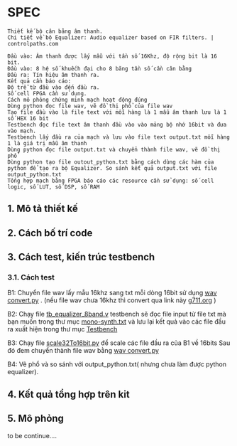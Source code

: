 

# SPEC
```
Thiết kế bộ cân bằng âm thanh. 
Chi tiết về bộ Equalizer: Audio equalizer based on FIR filters. | controlpaths.com

Đầu vào: Âm thanh được lấy mẫu với tần số 16Khz, độ rộng bit là 16 bit.
Đầu vào: 8 hệ số khuếch đại cho 8 băng tần số cần cân bằng
Đầu ra: Tín hiệu âm thanh ra. 
Kết quả cần báo cáo:
Độ trễ từ đầu vào đến đầu ra. 
Số cell FPGA cần sử dụng. 
Cách mô phỏng chứng minh mạch hoạt động đúng
Dùng python đọc file wav, vẽ đồ thị phổ của file wav
Tạo file đầu vào là file text với mỗi hàng là 1 mẫu âm thanh lưu là 1 số HEX 16 bit
Testbench đọc file text âm thanh đầu vào vào mảng bộ nhớ 16bit và đưa vào mạch. 
Testbench lấy đầu ra của mạch và lưu vào file text output.txt mỗi hàng 1 là giá trị mẫu âm thanh 
Dùng python đọc file output.txt và chuyển thành file wav, vẽ đồ thị phổ
Dùng python tạo file outout_python.txt bằng cách dùng các hàm của python để tạo ra bộ Equalizer. So sánh kết quả output.txt với file output_python.txt
Tổng hợp mạch bằng FPGA báo cáo các resource cần sử dụng: số cell logic, số LUT, số DSP, số RAM
```

## 1. Mô tả thiết kế 


## 2. Cách bố trí code


## 3. Cách test, kiến trúc testbench
### 3.1. Cách test
B1: Chuyển file wav lấy mẫu 16khz sang txt mỗi dòng 16bit sử dụng <a href="Tools\wav convert\wav convert.py">wav convert.py</a> . (nếu file wav chưa 16khz thì convert qua link này <a href="https://g711.org">g711.org</a> )

B2: Chạy file <a href="Testbench\tb_equalizer_8band.v">tb_equalizer_8band.v</a> testbench sẽ đọc file input từ file txt mà bạn muốn trong thư mục <a href="Tools\wav convert">mono-synth.txt</a> và lưu lại kết quả vào các file đầu ra xuất hiện trong thư mục <a href="Testbench">Testbench</a>

B3: Chạy file <a href="Tools\scale\scale32To16bit.py">scale32To16bit.py</a> để scale các file đầu ra của B1 về 16bits
Sau đó đem chuyển thành file wav bằng <a href="Tools\wav convert\wav convert.py">wav convert.py</a>

B4: Vẽ phổ và so sánh với output_python.txt( nhưng chưa làm được python equalizer).


## 4. Kết quả tổng hợp trên kit 


## 5. Mô phỏng

to be continue....


